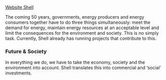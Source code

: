 [Website Shell](http://www.shell.com)

The coming 50 years, governments, energy producers and energy consumers together have to do three things simultaneously: meet the demand for energy, maintain energy resources at an acceptable level and limit the consequences for the environment and society. This is no simply task. Currently, Shell already has running projects that contribute to this.

### Future & Society
In everything we do, we have to take the economy, society and the environment into account. Shell translates this into commercial and ‘social’ investments.